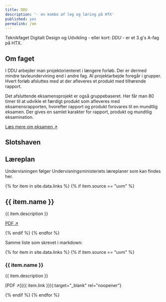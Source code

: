 ```yaml
---
title: DDU
description: '- en kombo af leg og læring på HTX'
published: yes
permalink: /om
---
```

Teknikfaget Digitalt Design og Udvikling - eller kort: _DDU_ - er et 3.g's A-fag på HTX.

## Om faget
I DDU arbejder man projektorienteret i længere forløb. Der er dermed mindre tavleundervining end i andre fag. Al projektarbejde foregår i grupper. Hvert forløb afsluttes med at der afleveres et produkt med tilhørende rapport. 

Det afsluttende eksamensprojekt er også gruppebaseret. Her får man 80 timer til at udvikle et færdigt produkt som afleveres med eksamensrapporten, hvorefter rapport og produkt forsvares til en mundtlig eksamen. Der gives en samlet karakter for rapport, produkt og mundtlig eksamination. 

[Læs mere om eksamen ↗️](sider/eksamen.md)

## Slotshaven

## Læreplan
Undervisningen følger Undervisningsministeriets læreplaner som kan findes her.

{% for item in site.data.links %}
  {% if item.source == "uvm" %}
    <section>
      <h2>{{ item.name }}</h2>
      <p>{{ item.description }}</p>
      <p><a href="{{ item.link }}" target="_blank" rel="noopener">PDF ↗️</a></p>
    </section>
  {% endif %}
{% endfor %}

Samme liste som skrevet i markdown:

{% for item in site.data.links %}
{% if item.source == "uvm" %}

### {{ item.name }}

{{ item.description }}

[PDF ↗️]({{ item.link }}){:target="_blank" rel="noopener"}

{% endif %}
{% endfor %}